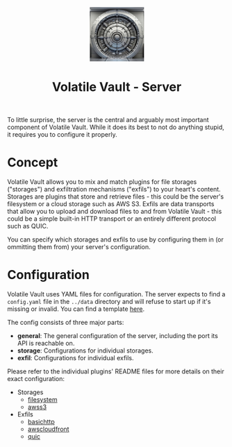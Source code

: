 <div align="center">
  <img width="125px" src="../client/public/logo192.png" />
  <h1>Volatile Vault - Server</h1>
  <br/>
</div>

To little surprise, the server is the central and arguably most important component of Volatile Vault. While it does its best to not do anything stupid, it requires you to configure it properly.

# Concept

Volatile Vault allows you to mix and match plugins for file storages ("storages") and exfiltration mechanisms ("exfils") to your heart's content. Storages are plugins that store and retrieve files - this could be the server's filesystem or a cloud storage such as AWS S3. Exfils are data transports that allow you to upload and download files to and from Volatile Vault - this could be a simple built-in HTTP transport or an entirely different protocol such as QUIC.

You can specify which storages and exfils to use by configuring them in (or ommitting them from) your server's configuration.

# Configuration

Volatile Vault uses YAML files for configuration. The server expects to find a `config.yaml` file in the `../data` directory and will refuse to start up if it's missing or invalid. You can find a template [here](../data/config.example.yaml).

The config consists of three major parts:

* **general**: The general configuration of the server, including the port its API is reachable on.
* **storage**: Configurations for individual storages.
* **exfil**: Configurations for individual exfils.

Please refer to the individual plugins' README files for more details on their exact configuration:
* Storages
  * [filesystem](src/extensions/storage/FileSystem/README.md)
  * [awss3](src/extensions/storage/AwsS3/README.md)
* Exfils
  * [basichttp](src/extensions/exfil/BasicHttp/README.md)
  * [awscloudfront](src/extensions/exfil/AwsCloudFront/README.md)
  * [quic](src/extensions/exfil/Quic/README.md)
